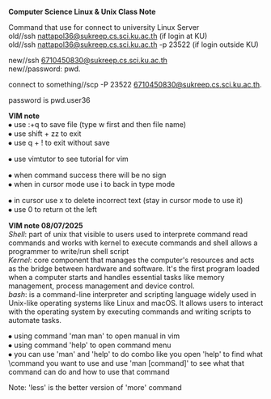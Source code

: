 **Computer Science Linux & Unix Class Note**

Command that use for connect to university Linux Server\
old//ssh nattapol36@sukreep.cs.sci.ku.ac.th (if login at KU)\
old//ssh nattapol36@sukreep.cs.sci.ku.ac.th -p 23522 (if login outside KU)

new//ssh 6710450830@sukreep.cs.sci.ku.ac.th\
new//password: pwd.<username>

connect to something//scp -P 23522 6710450830@sukreep.cs.sci.ku.ac.th.

password is pwd.user36


**VIM note**\
⦁    use :+q to save file (type w first and then file name)\
⦁    use shift + zz to exit\
⦁    use q + ! to exit without save

⦁    use vimtutor to see tutorial for vim

⦁    when command success there will be no sign\
⦁    when in cursor mode use i to back in type mode

⦁    in cursor use x to delete incorrect text (stay in cursor mode to use it)\
⦁    use 0 to return ot the left

**VIM note 08/07/2025**\
_Shell_: part of unix that visible to users used to interprete command read commands and works with kernel to execute commands and shell allows a programmer to write/run shell script\
_Kernel_: core component that manages the computer's resources and acts as the bridge between hardware and software. It's the first program loaded when a computer starts and handles essential tasks like memory management, process management and device control.\
_bash_: is a command-line interpreter and scripting language widely used in Unix-like operating systems like Linux and macOS. It allows users to interact with the operating system by executing commands and writing scripts to automate tasks.

⦁    using command 'man man' to open manual in vim\
⦁    using command 'help' to open command menu\
⦁    you can use 'man' and 'help' to do combo like you open 'help' to find what \command you want to use and use 'man [command]' to see what that command can do and how to use that command

Note: 'less' is the better version of 'more' command